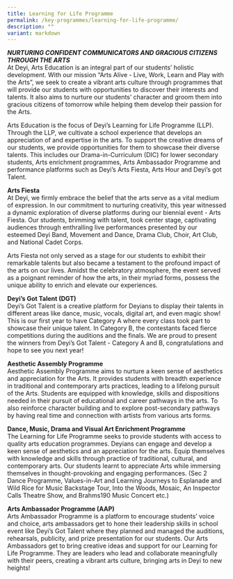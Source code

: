 ```yaml
---
title: Learning for Life Programme
permalink: /key-programmes/learning-for-life-programme/
description: ""
variant: markdown
---
```

_**NURTURING CONFIDENT COMMUNICATORS AND GRACIOUS CITIZENS THROUGH THE ARTS**_ <br>
At Deyi, Arts Education is an integral part of our students’ holistic development. With our mission “Arts Alive - Live, Work, Learn and Play with the Arts”, we seek to create a vibrant arts culture through programmes that will provide our students with opportunities to discover their interests and talents. It also aims to nurture our students’ character and groom them into gracious citizens of tomorrow while helping them develop their passion for the Arts.  
  
Arts Education is the focus of Deyi’s Learning for Life Programme (LLP). Through the LLP, we cultivate a school experience that develops an appreciation of and expertise in the arts. To support the creative dreams of our students, we provide opportunities for them to showcase their diverse talents. This includes our Drama-in-Curriculum (DIC) for lower secondary students, Arts enrichment programmes, Arts Ambassador Programme and performance platforms such as Deyi’s Arts Fiesta, Arts Hour and Deyi’s got Talent.  
  

**Arts Fiesta** <br>
At Deyi, we firmly embrace the belief that the arts serve as a vital medium of expression. In our commitment to nurturing creativity, this year witnessed a dynamic exploration of diverse platforms during our biennial event - Arts Fiesta. Our students, brimming with talent, took center stage, captivating audiences through enthralling live performances presented by our esteemed Deyi Band, Movement and Dance, Drama Club, Choir, Art Club, and National Cadet Corps.

Arts Fiesta not only served as a stage for our students to exhibit their remarkable talents but also became a testament to the profound impact of the arts on our lives. Amidst the celebratory atmosphere, the event served as a poignant reminder of how the arts, in their myriad forms, possess the unique ability to enrich and elevate our experiences.



**Deyi’s Got Talent (DGT)** <br>
Deyi’s Got Talent is a creative platform for Deyians to display their talents in different areas like dance, music, vocals, digital art, and even magic show! This is our first year to have Category A where every class took part to showcase their unique talent. In Category B, the contestants faced fierce competitions during the auditions and the finals. We are proud to present the winners from Deyi’s Got Talent - Category A and B, congratulations and hope to see you next year!

**Aesthetic Assembly Programme**&nbsp; <br>
Aesthetic Assembly Programme aims to nurture a keen sense of aesthetics and appreciation for the Arts. It provides students with breadth experience in traditional and contemporary arts practices, leading to a lifelong pursuit of the Arts. Students are equipped with knowledge, skills and dispositions needed in their pursuit of educational and career pathways in the arts. To also reinforce character building and to explore post-secondary pathways by having real time and connection with artists from various arts forms.

**Dance, Music, Drama and Visual Art Enrichment Programme**&nbsp; <br>
The Learning for Life Programme seeks to provide students with access to quality arts education programmes. Deyians can engage and develop a keen sense of aesthetics and an appreciation for the arts. Equip themselves with knowledge and skills through practice of traditional, cultural, and contemporary arts. Our students learnt to appreciate Arts while immersing themselves in thought-provoking and engaging performances. (Sec 2 Dance Programme, Values-in-Art and Learning Journeys to Esplanade and Wild Rice for Music Backstage Tour, Into the Woods, Mosaic, An Inspector Calls Theatre Show, and Brahms190 Music Concert etc.)



**Arts Ambassador Programme (AAP)**&nbsp; <br>
Arts Ambassador Programme is a platform to encourage students’ voice and choice, arts ambassadors get to hone their leadership skills in school event like Deyi’s Got Talent where they planned and managed the auditions, rehearsals, publicity, and prize presentation for our students. Our Arts Ambassadors get to bring creative ideas and support for our Learning for Life Programme. They are leaders who lead and collaborate meaningfully with their peers, creating a vibrant arts culture, bringing arts in Deyi to new heights!